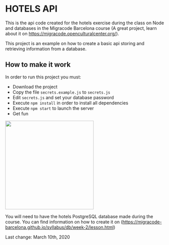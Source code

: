 # HOTELS API

This is the api code created for the hotels exercise during the class on Node and databases in the Migracode Barcelona course (A great project, learn about it on https://migracode.openculturalcenter.org/).

This project is an example on how to create a basic api storing and retrieving information from a database.

## How to make it work

In order to run this project you must:

* Download the project
* Copy the file `secrets.example.js` to `secrets.js`
* Edit `secrets.js` and set your database password
* Execute `npm install` in order to install all dependencies
* Execute `npm start` to launch the server
* Get fun

<img width="280" src="https://media1.tenor.com/images/03d14d3bfe12e420efd76774ab1615c9/tenor.gif?itemid=6007757"/>

You will need to have the hotels PostgreSQL database made during the course. You can find information on how to create it on (https://migracode-barcelona.github.io/syllabus/db/week-2/lesson.html)

Last change: March 10th, 2020



